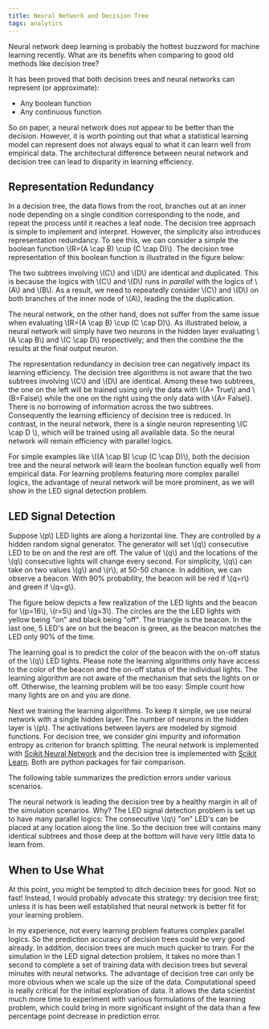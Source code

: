 ```yaml
---
title: Neural Network and Decision Tree
tags: analytics
---
```

Neural network deep learning is probably the hottest buzzword for machine learning recently. What are its benefits when comparing to good old methods like decision tree? 


<!-- more -->
It has been proved that both decision trees and neural networks can represent (or approximate):

* Any boolean function
* Any continuous function 

So on paper, a neural network does not appear to be better than the decision. However, it is worth pointing out that what a statistical learning model can represent does not always equal to what it can learn well from empirical data. The architectural difference between neural network and decision tree can lead to disparity in learning efficiency.

## Representation Redundancy 
In a decision tree, the data flows from the root,  branches out at an inner node depending on a single condition corresponding to the node, and repeat the process until it reaches a  leaf node. The decision tree approach is simple to implement and interpret. However, the simplicity also introduces representation redundancy. To see this, we can consider a simple the boolean function \\(R=(A \cap B) \cup (C \cap D)\\). The decision tree representation of this boolean function is illustrated in the figure below:

The two subtrees involving \\(C\\) and \\(D\\) are identical and duplicated. This is because the logics with \\(C\\) and \\(D\\) runs in *parallel* with the logics of \\(A\\) and \\(B\\). As a result, we need to repeatedly consider \\(C\\) and \\(D\\) on both branches of the inner node of \\(A\\), leading the the duplication. 

The neural network, on the other hand, does not suffer from the same issue when evaluating \\(R=(A \cap B) \cup (C \cap D)\\). As illustrated below, a neural network will simply have two neurons in the hidden layer evaluating \\(A \cap B\\) and \\(C \cap D\\) respectively; and then the combine the the results at the final output neuron. 

The representation redundancy in decision tree can negatively impact its learning efficiency. The decision tree algorithms is not aware that the two subtrees involving \\(C\\) and \\(D\\) are identical. Among these two subtrees, the one on the left will be trained using only the data with \\(A= True\\) and \\(B=False\\) while the one on the right using the only data with \\(A= False\\). There is no borrowing of information across the two subtrees. Consequently the learning efficiency of decision tree is reduced. In contrast, in the neural network, there is a single neuron representing \\(C \cap D \\), which will be trained using all available data. So the neural network will remain efficiency with parallel logics.

For simple examples like \\((A \cap B) \cup (C \cap D)\\), both the decision tree and the neural network will learn the boolean function equally well from empirical data. For learning problems featuring more complex parallel logics, the advantage of neural network will be more prominent, as we will show in the LED signal detection problem.

## LED Signal Detection
Suppose \\(p\\) LED lights are along a horizontal line. They are controlled by a hidden random signal generator. The generator will set \\(q\\) consecutive LED to be on and the rest are off. The value of \\(q\\) and the locations of the \\(q\\) consecutive lights will change every second. For simplicity, \\(q\\) can take on two values \\(g\\) and \\(r\\), at 50-50 chance. In addition, we can observe a beacon. With 90% probability, the beacon will be red if \\(q=r\\) and green if \\(q=g\\). 

The figure below depicts a few realization of the LED lights and the beacon for \\(p=16\\), \\(r=5\\) and \\(g=3\\). The circles are the the LED lights with yellow being "on" and black being "off". The triangle is the beacon. In the last one, 5 LED's are on but the beacon is green, as the beacon matches the LED only 90% of the time. 
 
The learning goal is to predict the color of the beacon with the on-off status of the \\(q\\) LED lights. Please note the learning algorithms only have access to the color of the beacon and the on-off status of the individual lights. The learning algorithm are not aware of the mechanism that sets the lights on or off. Otherwise, the learning problem will be too easy: Simple count how many lights are on and you are done.

Next we training the learning algorithms. To keep it simple, we use neural network with a single hidden layer. The number of neurons in the hidden layer is \\(p\\). The activations between layers are modeled by sigmoid functions. For decision tree, we consider gini impurity and information entropy as criterion for branch splitting. The neural network is implemented with [Scikit Neural Network](http://scikit-neuralnetwork.readthedocs.org) and the decision tree is implemented with [Scikit Learn](http://scikit-learn.org/stable/modules/tree.html). Both are python packages for fair comparison. 

The following table summarizes the prediction errors under various scenarios. 

The neural network is leading the decision tree by a healthy margin in all of the simulation scenarios. Why? The LED signal detection problem is set up to have many parallel logics: The consecutive \\(q\\) "on" LED's can be placed at any location along the line. So the decision tree will contains many identical subtrees and those deep at the bottom will have very little data to learn from. 

## When to Use What
At this point, you might be tempted to ditch decision trees for good. Not so fast! Instead, I would probably advocate this strategy: try decision tree first; unless it is has been well established that neural network is better fit for your learning problem. 

In my experience, not every learning problem features complex parallel logics. So the prediction accuracy of decision trees could be very good already. In addition, decision trees are much much quicker to train. For the simulation in the LED signal detection problem, it takes no more than 1 second to complete a set of training data with decision trees but several minutes with neural networks. The advantage of decision tree can only be more obvious when we scale up the size of the data. Computational speed is really critical for the initial exploration of data. It allows the data scientist much more time to experiment with various formulations of the learning problem, which could bring in more significant insight of the data than a few percentage point decrease in prediction error. 



